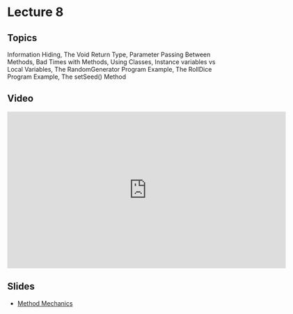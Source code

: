 # Lecture 8

## Topics

Information Hiding, The Void Return Type, Parameter Passing Between Methods, Bad Times with Methods, Using Classes, Instance variables vs Local Variables, The RandomGenerator Program Example, The RollDice Program Example, The setSeed() Method

## Video

<iframe width="640" height="360" src="http://www.youtube.com/embed/W2ysz_6AyJE?feature=player_detailpage" frameborder="0" allowfullscreen></iframe>

## Slides

* [Method Mechanics](07-method-mechanics.pdf)
